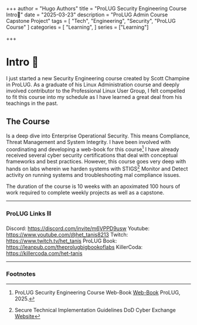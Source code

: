 +++
author = "Hugo Authors"
title = "ProLUG Security Engineering Course Intro🐧"
date = "2025-03-23"
description = "ProLUG Admin Course Capstone Project"
tags = [
  "Tech", "Engineering", "Security", "ProLUG Course"
]
categories = [
    "Learning",
]
series = ["Learning"]

+++

<!--more-->

# Intro 👋

I just started a new Security Engineering course created by Scott Champine in ProLUG. As a graduate of his Linux Administration course and deeply involved contributor to the Professional Linux User Group, I felt compelled to fit this course into my schedule as I have learned a great deal from his teachings in the past.

## The Course

Is a deep dive into Enterprise Operational Security. This means Compliance, Threat Management and System Integrity. I have been involved with coordinating and developing a web-book for this course[^1]
I have already received several cyber security certifications that deal with conceptual frameworks and best practices. However, this course goes very deep with hands on labs wherein we harden systems with STIGS[^2] Monitor and Detect activity on running systems and troubleshooting mal compliance issues.

The duration of the course is 10 weeks with an apoximated 100 hours of work required to complete weekly projects as well as a capstone.

---

### ProLUG Links ⛓️

Discord: https://discord.com/invite/m6VPPD9usw
Youtube: https://www.youtube.com/@het_tanis8213
Twitch: https://www.twitch.tv/het_tanis
ProLUG Book: https://leanpub.com/theprolugbigbookoflabs
KillerCoda: https://killercoda.com/het-tanis

---

### Footnotes

[^1]: ProLUG Security Engineering Course Web-Book [Web-Book](https://professionallinuxusersgroup.github.io/psc/intro.html) ProLUG, 2025.
[^2]: Secure Technical Implementation Guidelines DoD Cyber Exchange [Website](https://public.cyber.mil/stigs/)